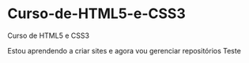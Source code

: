 # Curso-de-HTML5-e-CSS3
Curso de HTML5 e CSS3

Estou aprendendo a criar sites e agora vou gerenciar repositórios Teste